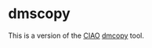 
# dmscopy

This is a version of the [CIAO](http://cxc.cfa.harvard.edu/ciao)
[dmcopy](http://cxc.cfa.harvard.edu/ciao/ahelp/dmcopy.html) tool.

